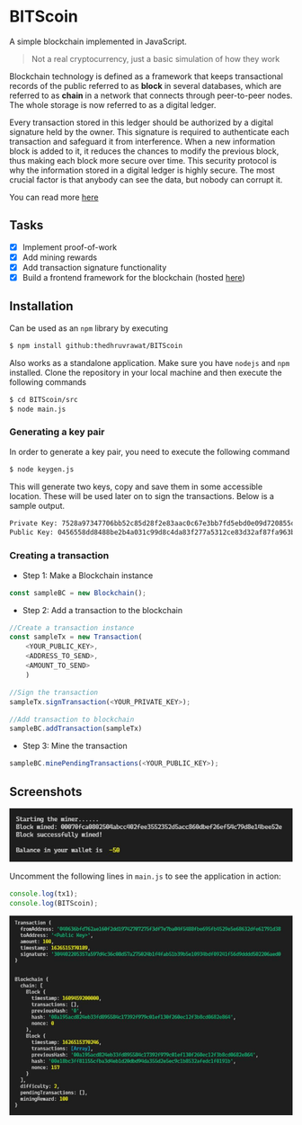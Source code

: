 # BITScoin
A simple blockchain implemented in JavaScript.

> Not a real cryptocurrency, just a basic simulation of how they work

Blockchain technology is defined as a framework that keeps transactional records of the public referred to as **block** in several databases, which are referred to as **chain** in a network that connects through peer-to-peer nodes. The whole storage is now referred to as a digital ledger.

Every transaction stored in this ledger should be authorized by a digital signature held by the owner. This signature is required to authenticate each transaction and safeguard it from interference. When a new information block is added to it, it reduces the chances to modify the previous block, thus making each block more secure over time. This security protocol is why the information stored in a digital ledger is highly secure. The most crucial factor is that anybody can see the data, but nobody can corrupt it.

You can read more [here](https://opiria.io/what-is-blockchain-in-simple-terms/)

## Tasks 
- [x] Implement proof-of-work
- [x] Add mining rewards
- [x] Add transaction signature functionality
- [x] Build a frontend framework for the blockchain (hosted [here](https://thedhruvrawat.github.io/bitscoin-frontend/))

## Installation

Can be used as an `npm` library by executing
```bash
$ npm install github:thedhruvrawat/BITScoin
```

Also works as a standalone application. Make sure you have `nodejs` and `npm` installed. Clone the repository in your local machine and then execute the following commands

```bash
$ cd BITScoin/src
$ node main.js
```

### Generating a key pair
In order to generate a key pair, you need to execute the following command
```bash
$ node keygen.js
```
This will generate two keys, copy and save them in some accessible location. These will be used later on to sign the transactions. Below is a sample output.
```bash
Private Key: 7528a97347706bb52c85d28f2e83aac0c67e3bb7fd5ebd0e09d720855d9f36bd
Public Key: 0456558dd8488be2b4a031c99d8c4da83f277a5312ce83d32af87fa963b784c5747df9994ceebf03ff9c89c117f1b45192c957df2a82b86adc6c60ad33ac8389c8
```

### Creating a transaction

- Step 1: Make a Blockchain instance 
```javascript
const sampleBC = new Blockchain();
```
- Step 2: Add a transaction to the blockchain 
```javascript
//Create a transaction instance
const sampleTx = new Transaction(
    <YOUR_PUBLIC_KEY>, 
    <ADDRESS_TO_SEND>,
    <AMOUNT_TO_SEND>
    )
```
```javascript
//Sign the transaction
sampleTx.signTransaction(<YOUR_PRIVATE_KEY>);
```
```javascript
//Add transaction to blockchain
sampleBC.addTransaction(sampleTx)
```

- Step 3: Mine the transaction
```javascript
sampleBC.minePendingTransactions(<YOUR_PUBLIC_KEY>);
```

## Screenshots

![Sample Block](./screenshots/block.JPG)

Uncomment the following lines in `main.js` to see the application in action:

```javascript
console.log(tx1);
console.log(BITScoin);
```

![Blockchain](./screenshots/main.JPG)

